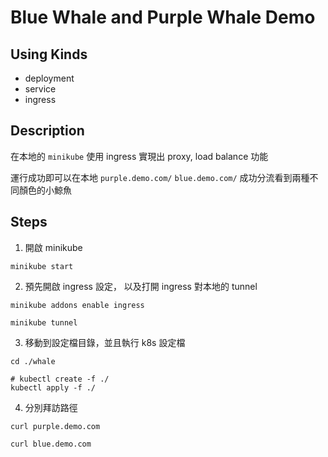 #  Blue Whale and Purple Whale Demo

## Using Kinds

- deployment
- service
- ingress

## Description

在本地的 `minikube` 使用 ingress 實現出 proxy, load balance 功能

運行成功即可以在本地 `purple.demo.com/` `blue.demo.com/` 成功分流看到兩種不同顏色的小鯨魚

## Steps

1. 開啟 minikube

```
minikube start
```

2. 預先開啟 ingress 設定， 以及打開 ingress 對本地的 tunnel

```
minikube addons enable ingress

minikube tunnel
```

3. 移動到設定檔目錄，並且執行 k8s 設定檔

```
cd ./whale

# kubectl create -f ./
kubectl apply -f ./
```

4. 分別拜訪路徑

```
curl purple.demo.com

curl blue.demo.com
```